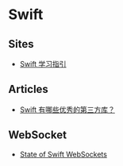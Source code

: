 # Swift

## Sites
* [Swift 学习指引](http://www.swiftguide.cn/)

## Articles
* [Swift 有哪些优秀的第三方库？](http://www.zhihu.com/question/28816900)

## WebSocket
* [State of Swift WebSockets](https://blog.rocketinsights.com/state-of-swift-websockets/)
